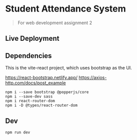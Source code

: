 # Student Attendance System

> For web development assignment 2

## Live Deployment

## Dependencies 

This is the vite-react project, which uses bootstrap as the UI.

https://react-bootstrap.netlify.app/
https://axios-http.com/docs/post_example

```shell
npm i --save bootstrap @popperjs/core
npm i --save-dev sass
npm i react-router-dom
npm i -D @types/react-router-dom
```


## Dev

```shell
npm run dev
```